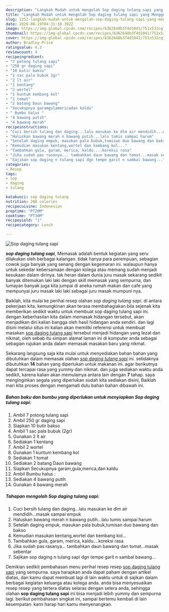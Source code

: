 ```yaml
---
description: "Langkah Mudah untuk mengolah Sop daging tulang sapi yang Menggugah Selera"
title: "Langkah Mudah untuk mengolah Sop daging tulang sapi yang Menggugah Selera"
slug: 1252-langkah-mudah-untuk-mengolah-sop-daging-tulang-sapi-yang-menggugah-selera
date: 2020-08-19T04:31:10.392Z
image: https://img-global.cpcdn.com/recipes/b362648b3f4d1041/751x532cq70/sop-daging-tulang-sapi-foto-resep-utama.jpg
thumbnail: https://img-global.cpcdn.com/recipes/b362648b3f4d1041/751x532cq70/sop-daging-tulang-sapi-foto-resep-utama.jpg
cover: https://img-global.cpcdn.com/recipes/b362648b3f4d1041/751x532cq70/sop-daging-tulang-sapi-foto-resep-utama.jpg
author: Bradley Price
ratingvalue: 4.3
reviewcount: 4
recipeingredient:
- "7 potong tulang sapi"
- "250 gr daging sapi"
- "10 butir bakso"
- "1 sac pala bubuk 2gr"
- "2 lt air"
- "1 kentang"
- "2 wortel"
- "1 kuntum kembang kol"
- "1 tomat"
- "2 batang Daun bawang"
- "Secukupnya garamgulamericadan kaldu"
- " Bumbu halus "
- "4 bawang putih"
- "4 bawang merah"
recipeinstructions:
- "Cuci bersih tulang dan daging...lalu masukan ke dlm air mendidih...masak sampai empuk"
- "Haluskan bawang merah n bawang putih...lalu tumis sampai harum"
- "Setelah daging empuk, masukan pala bubuk,tumisan duo bawang dan bakso"
- "Kemudian masukan kentang,wortel dan kembang kol..."
- "Tambahkan gula, garam, merica, kaldu....koreksi rasa"
- "Jika sudah pas rasanya... tambahkan daun bawang dan tomat...masak sebentar"
- "Sajikan sop daging n tulang sapi dgn tempe garit n sambal bawang..."
categories:
- Resep
tags:
- sop
- daging
- tulang

katakunci: sop daging tulang 
nutrition: 208 calories
recipecuisine: Indonesian
preptime: "PT20M"
cooktime: "PT30M"
recipeyield: "1"
recipecategory: Lunch

---
```



![Sop daging tulang sapi](https://img-global.cpcdn.com/recipes/b362648b3f4d1041/751x532cq70/sop-daging-tulang-sapi-foto-resep-utama.jpg)

<b><i>sop daging tulang sapi</i></b>, Memasak adalah bentuk kegiatan yang seru dilakukan oleh berbagai kalangan. tidak hanya para perempuan, sebagian cowok juga banyak yang senang dengan kegemaran ini. walaupun hanya untuk sekedar kebersamaan dengan kolega atau memang sudah menjadi kesukaan dalam dirinya. tak heran dalam dunia juru masak sekarang sedikit banyak ditemukan laki laki dengan skill memasak yang sempurna, dan lumayan banyak juga kita jumpai di aneka rumah makan dan cafe yang mempunyai juru masak laki laki sebagai juru masak mumpuni nya.



Baiklah, kita mulai ke perihal resep olahan <i>sop daging tulang sapi</i>. di antara pekerjaan kita, kemungkinan akan terasa membahagiakan bila sejenak kita memberikan sedikit waktu untuk membuat sop daging tulang sapi ini. dengan keberhasilan kita dalam memasak hidangan tersebut, akan menjadikan diri kalian bangga oleh hasil hidangan anda sendiri. dan lagi disini melalui situs ini kalian akan memiliki referensi untuk membuat masakan <u>sop daging tulang sapi</u> tersebut menjadi hidangan yang lezat dan nikmat, oleh sebab itu simpan alamat laman ini di komputer anda sebagai sebagian rujukan anda dalam memasak masakan baru yang nikmat.


Sekarang langsung saja kita mulai untuk menyediakan bahan bahan yang dibutuhkan dalam memasak olahan <u><i>sop daging tulang sapi</i></u> ini. setidaknya dibutuhkan <b>14</b> bahan yang diperlukan untuk makanan ini. agar berikutnya dapat tercapai rasa yang yummy dan nikmat. dan juga sediakan waktu anda sedikit, karena kalian akan memulainya antara lain dengan <b>7</b> tahap. saya menginginkan segala yang diperlukan sudah kita sediakan disini, Baiklah mari kita proses dengan mengamati dulu bahan bahan dibawah ini.

<!--inarticleads1-->

##### Bahan baku dan bumbu yang diperlukan untuk menyiapkan Sop daging tulang sapi:

1. Ambil 7 potong tulang sapi
1. Ambil 250 gr daging sapi
1. Siapkan 10 butir bakso
1. Ambil 1 sac pala bubuk (2gr)
1. Gunakan 2 lt air
1. Sediakan 1 kentang
1. Ambil 2 wortel
1. Gunakan 1 kuntum kembang kol
1. Sediakan 1 tomat
1. Sediakan 2 batang Daun bawang
1. Siapkan Secukupnya garam,gula,merica,dan kaldu
1. Ambil  Bumbu halus :
1. Sediakan 4 bawang putih
1. Gunakan 4 bawang merah




<!--inarticleads2-->

##### Tahapan mengolah Sop daging tulang sapi:

1. Cuci bersih tulang dan daging...lalu masukan ke dlm air mendidih...masak sampai empuk
1. Haluskan bawang merah n bawang putih...lalu tumis sampai harum
1. Setelah daging empuk, masukan pala bubuk,tumisan duo bawang dan bakso
1. Kemudian masukan kentang,wortel dan kembang kol...
1. Tambahkan gula, garam, merica, kaldu....koreksi rasa
1. Jika sudah pas rasanya... tambahkan daun bawang dan tomat...masak sebentar
1. Sajikan sop daging n tulang sapi dgn tempe garit n sambal bawang...




Demikian sedikit pembahasan menu perihal resep resep <u>sop daging tulang sapi</u> yang sempurna. saya harapkan anda dapat paham dengan artikel diatas, dan kamu dapat membuat lagi di lain waktu untuk di sajikan dalam berbagai kegiatan keluarga atau kolega anda. anda bisa menyesuaikan resep resep yang tertera diatas selaras dengan selera anda, sehingga olahan <b>sop daging tulang sapi</b> ini bisa menjadi lebih yummy dan sempurna lagi. berikut pembahasan singkat ini, sampai bertemu kembali di lain kesempatan. kami harap hari kamu menyenangkan.
